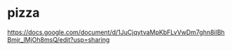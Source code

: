 # pizza
https://docs.google.com/document/d/1JuCjqytvaMpKbFLvVwDm7ghn8ilBhBmjr_lMjOh8msQ/edit?usp=sharing